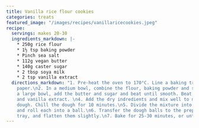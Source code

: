 ```yaml
---
title: Vanilla rice flour cookies
categories: treats
featured_image: "/images/recipes/vanillaricecookies.jpeg"
recipe:
  servings: makes 20-30
  ingredients_markdown: |-
    * 250g rice flour
    * 1½ tsp baking powder
    * Pinch sea salt
    * 112g vegan butter
    * 140g caster sugar
    * 2 tbsp soya milk
    * 2 tsp vanilla extract
  directions_markdown: "1. Pre-heat the oven to 170°C. Line a baking tray with baking
    paper.\n2. In a medium bowl, combine the flour, baking powder and salt.\n3. In
    a large bowl, add the butter and sugar and beat until smooth. Beat in the milk
    and vanilla extract. \n4. Add the dry indredients and mix well to make a soft
    dough. Chill the dough for 10 minutes.\n5. Divide the mixture into 20-30 pieces
    and roll each into a ball.\n6. Transfer the dough balls to the prepared baking
    tray, and flatten them slightly.\n7. Bake for 25-30 minutes, or until golden."
---
```


